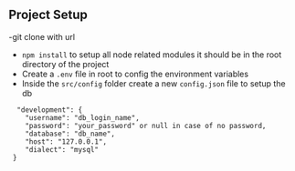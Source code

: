 ## Project Setup

-git clone with url

- `npm install` to setup all node related modules it should be in the root directory of the project 
- Create a `.env` file in root to config the environment variables
- Inside the `src/config` folder create a new `config.json` file to setup the db 
```
  "development": {
    "username": "db_login_name",
    "password": "your_password" or null in case of no password,
    "database": "db_name",
    "host": "127.0.0.1",
    "dialect": "mysql"
 }
 ```